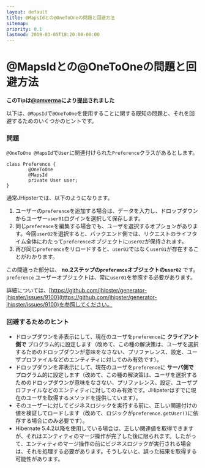 ```yaml
---
layout: default
title: @MapsIdとの@OneToOneの問題と回避方法
sitemap:
priority: 0.1
lastmod: 2019-03-05T18:20:00-00:00
---
```


# @MapsIdとの@OneToOneの問題と回避方法

__このTipは[@pmverma](https://github.com/pmverma)により提出されました__

以下は、`@MapsId`で`@OneToOne`を使用することに関する既知の問題と、それを回避するためのいくつかのヒントです。
### 問題
`@OneToOne @MapsId`で`User`に関連付けられた`Preference`クラスがあるとします。
```
class Preference {
        @OneToOne
        @MapsId
        private User user;
}
```
通常JHipsterでは、以下のようになります。
1. ユーザーの`preference`を追加する場合は、データを入力し、ドロップダウンからユーザー`user01`ログインを選択して保存します。
2. 同じ`preference`を編集する場合でも、ユーザを選択するオプションがあります。今回`user02`を選択すると、バックエンド側では、リクエストのライフタイム全体にわたって`preference`オブジェクトに`user02`が保持されます。
3. 再び同じ`preference`をリロードすると、`user02`ではなく`user01`が存在することがわかります。

この間違った部分は、
**no.2ステップの`preference`オブジェクトの`user02`** です。`preference` ユーザーオブジェクトは、常に`user01`を参照する必要があります。

詳細については、[https://github.com/jhipster/generator-jhipster/issues/9100](https://github.com/jhipster/generator-jhipster/issues/9100)を参照してください。

### 回避するためのヒント

* ドロップダウンを非表示にして、現在のユーザを`preference`に **クライアント側で** プログラム的に設定します（改めて、この種の解決策は、ユーザを選択するためのドロップダウンが意味をなさない、プリファレンス、設定、ユーザプロファイルなどのエンティティに対してのみ有効です）。
* ドロップダウンを非表示にして、現在のユーザを`preference`に **サーバ側で** プログラム的に設定します（改めて、この種の解決策は、ユーザを選択するためのドロップダウンが意味をなさない、プリファレンス、設定、ユーザプロファイルなどのエンティティに対してのみ有効です。JHipsterはすでに現在のユーザを取得するメソッドを提供しています）。
* そのユーザーに対してビジネスロジックを実行する前に、正しい関連付けの値を検証してロードします（改めて、ロジックが`preference.getUser()`に依存する場合にのみ必要です）。
* Hibernate 5.4.2以降を使用している場合は、正しい関連値を取得できますが、それはエンティティのマージ操作が完了した後に限られます。したがって、エンティティのマージ操作の前にビジネスロジックが実行される場合は、それを処理する必要があります。そうしないと、誤った結果を取得する可能性があります。
